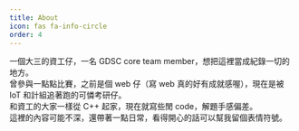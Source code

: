 ```yaml
---
title: About
icon: fas fa-info-circle
order: 4
---
```


一個大三的資工仔，一名 GDSC core team member，想把這裡當成紀錄一切的地方。<br>
曾參與一點點比賽，之前是個 web 仔（寫 web 真的好有成就感喔），現在是被 IoT 和計組追著跑的可憐考研仔。 <br>
和資工的大家一樣從 C++ 起家，現在就寫些閒 code，解題手感偏差。 <br>
這裡的內容可能不深，還帶著一點日常，看得開心的話可以幫我留個表情符號。
